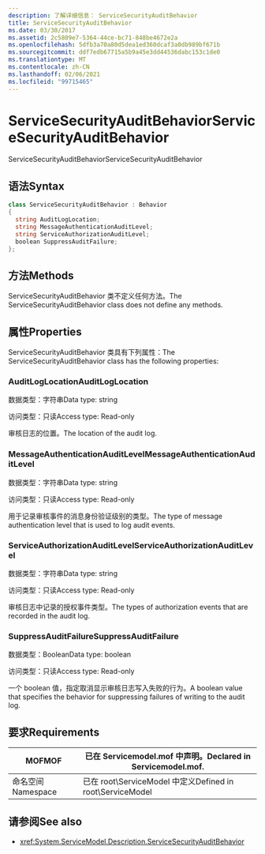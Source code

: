 ```yaml
---
description: 了解详细信息： ServiceSecurityAuditBehavior
title: ServiceSecurityAuditBehavior
ms.date: 03/30/2017
ms.assetid: 2c5809e7-5364-44ce-bc71-848be4672e2a
ms.openlocfilehash: 5dfb3a70a80d5dea1ed360dcaf3a0db989bf671b
ms.sourcegitcommit: ddf7edb67715a5b9a45e3dd44536dabc153c1de0
ms.translationtype: MT
ms.contentlocale: zh-CN
ms.lasthandoff: 02/06/2021
ms.locfileid: "99715465"
---
```

# <a name="servicesecurityauditbehavior"></a><span data-ttu-id="3eaa4-103">ServiceSecurityAuditBehavior</span><span class="sxs-lookup"><span data-stu-id="3eaa4-103">ServiceSecurityAuditBehavior</span></span>

<span data-ttu-id="3eaa4-104">ServiceSecurityAuditBehavior</span><span class="sxs-lookup"><span data-stu-id="3eaa4-104">ServiceSecurityAuditBehavior</span></span>  
  
## <a name="syntax"></a><span data-ttu-id="3eaa4-105">语法</span><span class="sxs-lookup"><span data-stu-id="3eaa4-105">Syntax</span></span>  
  
```csharp  
class ServiceSecurityAuditBehavior : Behavior  
{  
  string AuditLogLocation;  
  string MessageAuthenticationAuditLevel;  
  string ServiceAuthorizationAuditLevel;  
  boolean SuppressAuditFailure;  
};  
```  
  
## <a name="methods"></a><span data-ttu-id="3eaa4-106">方法</span><span class="sxs-lookup"><span data-stu-id="3eaa4-106">Methods</span></span>  

 <span data-ttu-id="3eaa4-107">ServiceSecurityAuditBehavior 类不定义任何方法。</span><span class="sxs-lookup"><span data-stu-id="3eaa4-107">The ServiceSecurityAuditBehavior class does not define any methods.</span></span>  
  
## <a name="properties"></a><span data-ttu-id="3eaa4-108">属性</span><span class="sxs-lookup"><span data-stu-id="3eaa4-108">Properties</span></span>  

 <span data-ttu-id="3eaa4-109">ServiceSecurityAuditBehavior 类具有下列属性：</span><span class="sxs-lookup"><span data-stu-id="3eaa4-109">The ServiceSecurityAuditBehavior class has the following properties:</span></span>  
  
### <a name="auditloglocation"></a><span data-ttu-id="3eaa4-110">AuditLogLocation</span><span class="sxs-lookup"><span data-stu-id="3eaa4-110">AuditLogLocation</span></span>  

 <span data-ttu-id="3eaa4-111">数据类型：字符串</span><span class="sxs-lookup"><span data-stu-id="3eaa4-111">Data type: string</span></span>  
  
 <span data-ttu-id="3eaa4-112">访问类型：只读</span><span class="sxs-lookup"><span data-stu-id="3eaa4-112">Access type: Read-only</span></span>  
  
 <span data-ttu-id="3eaa4-113">审核日志的位置。</span><span class="sxs-lookup"><span data-stu-id="3eaa4-113">The location of the audit log.</span></span>  
  
### <a name="messageauthenticationauditlevel"></a><span data-ttu-id="3eaa4-114">MessageAuthenticationAuditLevel</span><span class="sxs-lookup"><span data-stu-id="3eaa4-114">MessageAuthenticationAuditLevel</span></span>  

 <span data-ttu-id="3eaa4-115">数据类型：字符串</span><span class="sxs-lookup"><span data-stu-id="3eaa4-115">Data type: string</span></span>  
  
 <span data-ttu-id="3eaa4-116">访问类型：只读</span><span class="sxs-lookup"><span data-stu-id="3eaa4-116">Access type: Read-only</span></span>  
  
 <span data-ttu-id="3eaa4-117">用于记录审核事件的消息身份验证级别的类型。</span><span class="sxs-lookup"><span data-stu-id="3eaa4-117">The type of message authentication level that is used to log audit events.</span></span>  
  
### <a name="serviceauthorizationauditlevel"></a><span data-ttu-id="3eaa4-118">ServiceAuthorizationAuditLevel</span><span class="sxs-lookup"><span data-stu-id="3eaa4-118">ServiceAuthorizationAuditLevel</span></span>  

 <span data-ttu-id="3eaa4-119">数据类型：字符串</span><span class="sxs-lookup"><span data-stu-id="3eaa4-119">Data type: string</span></span>  
  
 <span data-ttu-id="3eaa4-120">访问类型：只读</span><span class="sxs-lookup"><span data-stu-id="3eaa4-120">Access type: Read-only</span></span>  
  
 <span data-ttu-id="3eaa4-121">审核日志中记录的授权事件类型。</span><span class="sxs-lookup"><span data-stu-id="3eaa4-121">The types of authorization events that are recorded in the audit log.</span></span>  
  
### <a name="suppressauditfailure"></a><span data-ttu-id="3eaa4-122">SuppressAuditFailure</span><span class="sxs-lookup"><span data-stu-id="3eaa4-122">SuppressAuditFailure</span></span>  

 <span data-ttu-id="3eaa4-123">数据类型：Boolean</span><span class="sxs-lookup"><span data-stu-id="3eaa4-123">Data type: boolean</span></span>  
  
 <span data-ttu-id="3eaa4-124">访问类型：只读</span><span class="sxs-lookup"><span data-stu-id="3eaa4-124">Access type: Read-only</span></span>  
  
 <span data-ttu-id="3eaa4-125">一个 boolean 值，指定取消显示审核日志写入失败的行为。</span><span class="sxs-lookup"><span data-stu-id="3eaa4-125">A boolean value that specifies the behavior for suppressing failures of writing to the audit log.</span></span>  
  
## <a name="requirements"></a><span data-ttu-id="3eaa4-126">要求</span><span class="sxs-lookup"><span data-stu-id="3eaa4-126">Requirements</span></span>  
  
|<span data-ttu-id="3eaa4-127">MOF</span><span class="sxs-lookup"><span data-stu-id="3eaa4-127">MOF</span></span>|<span data-ttu-id="3eaa4-128">已在 Servicemodel.mof 中声明。</span><span class="sxs-lookup"><span data-stu-id="3eaa4-128">Declared in Servicemodel.mof.</span></span>|  
|---------|-----------------------------------|  
|<span data-ttu-id="3eaa4-129">命名空间</span><span class="sxs-lookup"><span data-stu-id="3eaa4-129">Namespace</span></span>|<span data-ttu-id="3eaa4-130">已在 root\ServiceModel 中定义</span><span class="sxs-lookup"><span data-stu-id="3eaa4-130">Defined in root\ServiceModel</span></span>|  
  
## <a name="see-also"></a><span data-ttu-id="3eaa4-131">请参阅</span><span class="sxs-lookup"><span data-stu-id="3eaa4-131">See also</span></span>

- <xref:System.ServiceModel.Description.ServiceSecurityAuditBehavior>
